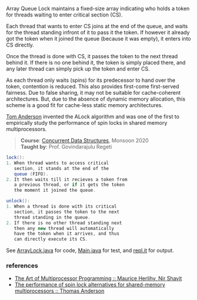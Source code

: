 Array Queue Lock maintains a fixed-size array
indicating who holds a token for threads waiting
to enter critical section (CS).

Each thread that wants to enter CS joins at the
end of the queue, and waits for the thread
standing infront of it to pass it the token.
If however it already got the token when it
joined the queue (because it was empty), it
enters into CS directly.

Once the thread is done with CS, it passes the
token to the next thread behind it. If there is
no one behind it, the token is simply placed
there, and any later thread can simply pick up
the token and enter CS.

As each thread only waits (spins) for its
predecessor to hand over the token, contention
is reduced. This also provides first-come
first-served fairness. Due to false sharing, it
may not be suitable for cache-coherent
architectures. But, due to the absence of
dynamic memory allocation, this scheme is a
good fit for cache-less static memory
architectures.

[Tom Anderson] invented the ALock algorithm and was
one of the first to empirically study the 
performance of spin locks in shared memory
multiprocessors.

[Tom Anderson]: https://scholar.google.com/citations?user=MYqlcPgAAAAJ&hl=en

> **Course**: [Concurrent Data Structures], Monsoon 2020\
> **Taught by**: Prof. Govindarajulu Regeti

[Concurrent Data Structures]: https://github.com/iiithf/concurrent-data-structures

```java
lock():
1. When thread wants to access critical
   section, it stands at the end of the
   queue (FIFO).
2. It then waits till it recieves a token from
   a previous thread, or if it gets the token
   the moment it joined the queue.
```

```java
unlock():
1. When a thread is done with its critical
   section, it passes the token to the next
   thread standing in the queue.
2. If there is no other thread standing next
   then any new thread will automatically
   have the token when it arrives, and thus
   can directly execute its CS.
```

See [ArrayLock.java] for code, [Main.java] for test, and [repl.it] for output.

[ArrayLock.java]: https://repl.it/@wolfram77/array-lock#ArrayLock.java
[Main.java]: https://repl.it/@wolfram77/array-lock#Main.java
[repl.it]: https://array-lock.wolfram77.repl.run


### references

- [The Art of Multiprocessor Programming :: Maurice Herlihy, Nir Shavit](https://dl.acm.org/doi/book/10.5555/2385452)
- [The performance of spin lock alternatives for shared-memory multiprocessors :: Thomas Anderson](https://ieeexplore.ieee.org/document/80120)
